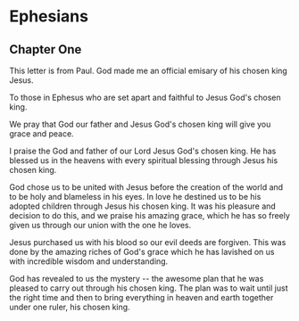 # Ephesians

## Chapter One

This letter is from Paul. God made me an official emisary of
his chosen king Jesus.

To those in Ephesus who are set apart and faithful to Jesus
God's chosen king.

We pray that God our father and Jesus God's chosen king will
give you grace and peace.

I praise the God and father of our Lord Jesus God's chosen
king. He has blessed us in the heavens with every spiritual
blessing through Jesus his chosen king.

God chose us to be united with Jesus before the creation of
the world and to be holy and blameless in his eyes.
In love he destined us to be his adopted children through 
Jesus his chosen king. It was his pleasure and decision to
do this, and we praise his amazing grace, which he has so
freely given us through our union with the one he loves.

Jesus purchased us with his blood so our evil deeds are 
forgiven. This was done by the amazing riches of God's 
grace which he has lavished on us with incredible wisdom and
understanding.

God has revealed to us the mystery -- the awesome plan that he was
pleased to carry out through his chosen king. The plan was to 
wait until just the right time and then to
bring everything in heaven and earth together under one ruler, 
his chosen king. 
